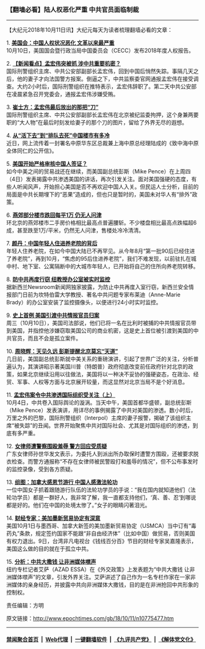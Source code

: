 ### 【翻墙必看】陆人权恶化严重 中共官员面临制裁
------------------------

<p>
 【大纪元2018年10月11日讯】大纪元每天为读者梳理翻墙必看的文章：
</p>
<p>
 1.
 <b>
  <a href="http://www.epochtimes.com/gb/18/10/10/n10775224.htm" rel="noopener noreferrer" target="_blank">
   美国会：中国人权状况恶化 文革以来最严重
  </a>
 </b>
 <br/>
 10月10日，美国国会暨行政当局中国委员会（CECC）发布2018年度人权报告。
</p>
<p>
 2.
 <b>
  <a href="http://www.epochtimes.com/gb/18/10/10/n10774768.htm" rel="noopener noreferrer" target="_blank">
   【新闻看点】孟宏伟突被抓 涉中共重要机密？
  </a>
 </b>
 <br/>
 国际刑警组织主席、中共公安部副部长孟宏伟，回到中国后悄然失踪。事隔几天之后，他的妻子才向法国警方报案。倒逼之下，中共监察委官网通报孟宏伟在接受调查。大约2小时后，国际刑警组织在推特表示，孟宏伟辞职了。第二天中共公安部在凌晨紧急召开党委会，通报孟宏伟涉嫌受贿。
</p>
<p>
 3.
 <b>
  <a href="http://www.epochtimes.com/gb/18/10/10/n10774804.htm" rel="noopener noreferrer" target="_blank">
   崔士方：孟宏伟最后放出的那把“刀”
  </a>
 </b>
 <br/>
 国际刑警组织主席、中共公安部副部长孟宏伟在北京被纪监委拘押，这个身兼两要职的“大人物”在最后时刻发给妻子的那个刀的图片，留给了外界无尽的遐想。
</p>
<p>
 4.
 <b>
  <a href="http://www.epochtimes.com/gb/18/10/10/n10775137.htm" rel="noopener noreferrer" target="_blank">
   从“活下去”到“排队去死”中国楼市有多冷
  </a>
 </b>
 <br/>
 近日，网上流传着一封署名中原华东区总裁兼上海中原总经理陆成的《致中海中原全体同仁的公开信》。
</p>
<p>
 5.
 <b>
  <a href="http://www.epochtimes.com/gb/18/10/10/n10773409.htm" rel="noopener noreferrer" target="_blank">
   美国开始严格审核中国人签证？
  </a>
 </b>
 <br/>
 如今中美之间的贸易战还在继续，而美国副总统彭斯（Mike Pence）在上周四（4日）发表揭露中共渗透美国的讲话，再次引发关注。面对美国强硬的态度，有些人听闻风声，开始担心美国是否不再欢迎中国人入关。但民运人士分析，目前的局面是中共长期埋下的“恶果”造成的，但也只是暂时的，美国未对华人有“排外”政策。
</p>
<p>
 6.
 <b>
  <a href="http://www.epochtimes.com/gb/18/10/10/n10774130.htm" rel="noopener noreferrer" target="_blank">
   燕郊部分楼市跌回每平1万 仍无人问津
  </a>
 </b>
 <br/>
 环北京的燕郊楼市二手房价格相比最高点普遍腰斩。不少楼盘相比最高点跌幅超6成，甚至跌至1万/平米，仍然无人问津，售楼处冷冷清清。
</p>
<p>
 7.
 <b>
  <a href="http://www.epochtimes.com/gb/18/10/10/n10774958.htm" rel="noopener noreferrer" target="_blank">
   颜丹：中国年轻人住进养老院的背后
  </a>
 </b>
 <br/>
 年轻人住养老院，在如今中国大陆已不再罕见。从今年8月“第一批90后已经住进了养老院”，再到10月，“焦虑的95后住进养老院”，我们不难发现，以前驻扎在城中村、地下室、公寓隔断中的大城市年轻人，已开始将自己的住所向养老院转移。
</p>
<p>
 8.
 <b>
  <a href="http://www.epochtimes.com/gb/18/10/10/n10775077.htm" rel="noopener noreferrer" target="_blank">
   防中共再度行窃 纽教授办公室被实时监控
  </a>
 </b>
 <br/>
 据新西兰Newsroom新闻网独家披露，为防止中共再度入室行窃，新西兰安全情报部门日前为坎特伯雷大学教授、著名中共问题专家布莱迪（Anne-Marie Brady）的办公室安装了监控摄像头，以便进行24小时实时监控。
</p>
<p>
 9.
 <b>
  <a href="http://www.epochtimes.com/gb/18/10/10/n10775224.htm" rel="noopener noreferrer" target="_blank">
   史上首例 美国引渡中共情报官员归案
  </a>
 </b>
 <br/>
 周三（10月10日），美国司法部说，他们已将一名在比利时被捕的中共情报官员带到美国，并指控他涉嫌窃取美国公司的商业机密，这是史上首位被引渡到美国的中共官员，而且不会是孤立案件。
</p>
<p>
 10.
 <b>
  <a href="http://www.epochtimes.com/gb/18/10/10/n10775071.htm" rel="noopener noreferrer" target="_blank">
   周晓辉：天见久远 彭斯提醒北京莫忘“天道”
  </a>
 </b>
 <br/>
 几日前，美国副总统彭斯就中美关系的重磅演讲，引起了世界广泛的关注，分析普遍认为，其演讲昭示著美国川普（特朗普）政府彻底改变前任政府针对北京的政策，如果北京继续沿用以往做法，美国将以一种决不妥协的强硬姿态，在政治、经贸、军事、人权等方面与北京展开较量，而这显然对北京当局不是个好消息。
</p>
<p>
 11.
 <b>
  <a href="http://www.epochtimes.com/gb/18/10/10/n10773407.htm" rel="noopener noreferrer" target="_blank">
   孟宏伟案令中共渗透国际组织受关注（上）
  </a>
 </b>
 <br/>
 10月4日，中共卷入国际舆论的漩涡。当天中午，美国首都华盛顿，副总统彭斯（Mike Pence）发表演讲，用详尽的事例揭露了中共对美国的渗透。数小时后，万里之外的巴黎，国际刑警组织（Interpol）主席的妻子报警，揭破了该组织主席“被失踪”的丑闻。世界开始聚焦中共对国际社会、尤其是对国际组织的渗透，到底有多严重。
</p>
<p>
 12.
 <b>
  <a href="http://www.epochtimes.com/gb/18/10/10/n10774302.htm" rel="noopener noreferrer" target="_blank">
   女律师遭警察围殴羞辱 警方回应受质疑
  </a>
 </b>
 <br/>
 广东女律师孙世华发文表示，为委托人到派出所办取保时遭警方围殴，还被要求脱衣检查。而警方通报称“不存在女律师被民警殴打和羞辱的情况”，但不公布事发时的监控录像，受到各方质疑。
</p>
<p>
 13.
 <b>
  <a href="http://www.epochtimes.com/gb/18/10/10/n10774602.htm" rel="noopener noreferrer" target="_blank">
   组图：加拿大感恩节游行 中国人感激法轮功
  </a>
 </b>
 <br/>
 一位中国女子抓着跟随游行队伍的法轮功学员的手说：“我在国内就知道他们（法轮功学员）都是一群好人，我非常了解，我一直都支持他们，‘真、善、忍’到哪说都是好的。他们在中国的处境太惨了。”女子的眼睛闪著泪光。
</p>
<p>
 14.
 <b>
  <a href="http://www.epochtimes.com/gb/18/10/10/n10773387.htm" rel="noopener noreferrer" target="_blank">
   财经专家：美加墨新贸易协定有深意
  </a>
 </b>
 <br/>
 美国10月1日与墨西哥、加拿大新签的美加墨新贸易协定（USMCA）当中订有“毒药丸”条款，规定签约国家不能跟“非自由经济体”（比如中国）做贸易，否则美国有权力退出。9日，台湾非凡电视台《钱线百分百》节目的财经专家吴嘉隆表示，美国这么做的目的就在于孤立中共。
</p>
<p>
 15.
 <b>
  <a href="http://www.epochtimes.com/gb/18/10/9/n10772349.htm" rel="noopener noreferrer" target="_blank">
   分析：中共大撒钱 让非洲媒体噤声
  </a>
 </b>
 <br/>
 纽约专栏记者艾萨（AZAD ESSA）在《外交政策》上发表题为“中共大撒钱 让非洲媒体噤声”的文章，引发外界关注。艾萨讲述了自己作为一名专栏作家在一家非洲媒体的亲身经历，并披露中共向非洲媒体大撒钱，目的是在非洲抢回中共形象的控制权。
</p>
<p>
 责任编辑：方明
</p>

原文链接：http://www.epochtimes.com/gb/18/10/11/n10775477.htm


------------------------
#### [禁闻聚合首页](https://github.com/gfw-breaker/banned-news/blob/master/README.md) &nbsp;|&nbsp; [Web代理](https://github.com/gfw-breaker/open-proxy/blob/master/README.md) &nbsp;|&nbsp; [一键翻墙软件](https://github.com/gfw-breaker/nogfw/blob/master/README.md) &nbsp;|&nbsp; [《九评共产党》](https://github.com/gfw-breaker/9ping.md/blob/master/README.md#九评之一评共产党是什么) &nbsp;|&nbsp; [《解体党文化》](https://github.com/gfw-breaker/jtdwh.md/blob/master/README.md#绪论)